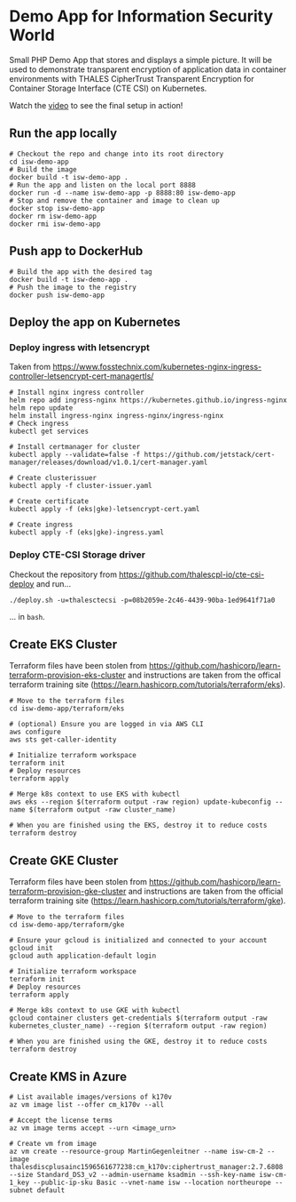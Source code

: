 # Demo App for Information Security World

Small PHP Demo App that stores and displays a simple picture. It will be used to demonstrate transparent encryption of application data in container environments with THALES CipherTrust Transparent Encryption for Container Storage Interface (CTE CSI) on Kubernetes.

Watch the [video](demo-video.mkv) to see the final setup in action!

## Run the app locally

```shell
# Checkout the repo and change into its root directory
cd isw-demo-app
# Build the image
docker build -t isw-demo-app .
# Run the app and listen on the local port 8888
docker run -d --name isw-demo-app -p 8888:80 isw-demo-app
# Stop and remove the container and image to clean up
docker stop isw-demo-app
docker rm isw-demo-app
docker rmi isw-demo-app
```

## Push app to DockerHub

```shell
# Build the app with the desired tag
docker build -t isw-demo-app .
# Push the image to the registry
docker push isw-demo-app
```

## Deploy the app on Kubernetes

### Deploy ingress with letsencrypt

Taken from <https://www.fosstechnix.com/kubernetes-nginx-ingress-controller-letsencrypt-cert-managertls/>

```shell
# Install nginx ingress controller
helm repo add ingress-nginx https://kubernetes.github.io/ingress-nginx
helm repo update
helm install ingress-nginx ingress-nginx/ingress-nginx
# Check ingress
kubectl get services

# Install certmanager for cluster
kubectl apply --validate=false -f https://github.com/jetstack/cert-manager/releases/download/v1.0.1/cert-manager.yaml

# Create clusterissuer
kubectl apply -f cluster-issuer.yaml

# Create certificate
kubectl apply -f (eks|gke)-letsencrypt-cert.yaml

# Create ingress
kubectl apply -f (eks|gke)-ingress.yaml
```

### Deploy CTE-CSI Storage driver

Checkout the repository from <https://github.com/thalescpl-io/cte-csi-deploy> and run...

```shell
./deploy.sh -u=thalesctecsi -p=08b2059e-2c46-4439-90ba-1ed9641f71a0
```

... in `bash`.

## Create EKS Cluster

Terraform files have been stolen from <https://github.com/hashicorp/learn-terraform-provision-eks-cluster> and instructions are taken from the offical terraform training site (<https://learn.hashicorp.com/tutorials/terraform/eks>).

```shell
# Move to the terraform files
cd isw-demo-app/terraform/eks

# (optional) Ensure you are logged in via AWS CLI
aws configure
aws sts get-caller-identity

# Initialize terraform workspace
terraform init
# Deploy resources
terraform apply

# Merge k8s context to use EKS with kubectl
aws eks --region $(terraform output -raw region) update-kubeconfig --name $(terraform output -raw cluster_name)

# When you are finished using the EKS, destroy it to reduce costs
terraform destroy
```

## Create GKE Cluster

Terraform files have been stolen from <https://github.com/hashicorp/learn-terraform-provision-gke-cluster> and instructions are taken from the official terraform training site (<https://learn.hashicorp.com/tutorials/terraform/gke>).

```shell
# Move to the terraform files
cd isw-demo-app/terraform/gke

# Ensure your gcloud is initialized and connected to your account
gcloud init
gcloud auth application-default login

# Initialize terraform workspace
terraform init
# Deploy resources
terraform apply

# Merge k8s context to use GKE with kubectl
gcloud container clusters get-credentials $(terraform output -raw kubernetes_cluster_name) --region $(terraform output -raw region)

# When you are finished using the GKE, destroy it to reduce costs
terraform destroy
```

## Create KMS in Azure

```shell
# List available images/versions of k170v
az vm image list --offer cm_k170v --all

# Accept the license terms
az vm image terms accept --urn <image_urn>

# Create vm from image
az vm create --resource-group MartinGegenleitner --name isw-cm-2 --image thalesdiscplusainc1596561677238:cm_k170v:ciphertrust_manager:2.7.6808 --size Standard_DS3_v2 --admin-username ksadmin --ssh-key-name isw-cm-1_key --public-ip-sku Basic --vnet-name isw --location northeurope --subnet default
```
